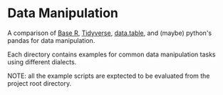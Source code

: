 # Data Manipulation
A comparison of [Base R](https://www.r-project.org/),
[Tidyverse](https://www.tidyverse.org),
[data.table](https://rdatatable.gitlab.io/data.table/),
and (maybe) python's pandas for data manipulation.

Each directory contains examples for common data manipulation tasks using
different dialects.

NOTE: all the example scripts are exptected to be evaluated from the project
root directory.
